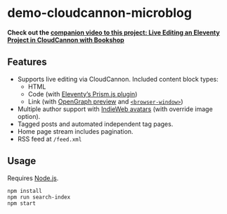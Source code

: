 # demo-cloudcannon-microblog

**Check out the [companion video to this project: Live Editing an Eleventy Project in CloudCannon with Bookshop](https://www.youtube.com/watch?v=AsWt6BTjzyk)**

## Features

* Supports live editing via CloudCannon. Included content block types:
	* HTML
	* Code (with [Eleventy’s Prism.js plugin](https://www.11ty.dev/docs/plugins/syntaxhighlight/))
	* Link (with [OpenGraph preview](https://www.11ty.dev/docs/services/opengraph/) and [`<browser-window>`](https://www.zachleat.com/web/browser-window/))
* Multiple author support with [IndieWeb avatars](https://www.11ty.dev/docs/services/indieweb-avatar/) (with override image option).
* Tagged posts and automated independent tag pages.
* Home page stream includes pagination.
* RSS feed at `/feed.xml`

## Usage

Requires [Node.js](https://nodejs.org/en).

```
npm install
npm run search-index
npm start
```

<!--

Stretch goals:

* Image gallery post type

-->